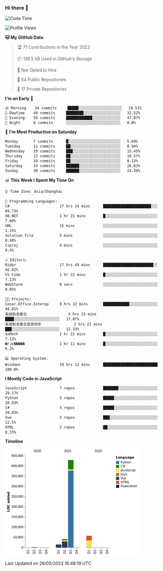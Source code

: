### Hi there 👋
<!--START_SECTION:waka-->
![Code Time](http://img.shields.io/badge/Code%20Time-0%20secs-blue)

![Profile Views](http://img.shields.io/badge/Profile%20Views-9-blue)

**🐱 My GitHub Data** 

> 🏆 71 Contributions in the Year 2022
 > 
> 📦 136.5 kB Used in GitHub's Storage 
 > 
> 🚫 Not Opted to Hire
 > 
> 📜 54 Public Repositories 
 > 
> 🔑 17 Private Repositories  
 > 
**I'm an Early 🐤** 

```text
🌞 Morning    24 commits     █████░░░░░░░░░░░░░░░░░░░░   19.51% 
🌆 Daytime    40 commits     ████████░░░░░░░░░░░░░░░░░   32.52% 
🌃 Evening    59 commits     ████████████░░░░░░░░░░░░░   47.97% 
🌙 Night      0 commits      ░░░░░░░░░░░░░░░░░░░░░░░░░   0.0%

```
📅 **I'm Most Productive on Saturday** 

```text
Monday       7 commits      █░░░░░░░░░░░░░░░░░░░░░░░░   5.69% 
Tuesday      11 commits     ██░░░░░░░░░░░░░░░░░░░░░░░   8.94% 
Wednesday    19 commits     ███░░░░░░░░░░░░░░░░░░░░░░   15.45% 
Thursday     13 commits     ██░░░░░░░░░░░░░░░░░░░░░░░   10.57% 
Friday       10 commits     ██░░░░░░░░░░░░░░░░░░░░░░░   8.13% 
Saturday     33 commits     ██████░░░░░░░░░░░░░░░░░░░   26.83% 
Sunday       30 commits     ██████░░░░░░░░░░░░░░░░░░░   24.39%

```


📊 **This Week I Spent My Time On** 

```text
⌚︎ Time Zone: Asia/Shanghai

💬 Programming Languages: 
C#                       17 hrs 14 mins      ██████████████████████░░░   89.73% 
VB.NET                   1 hr 21 mins        █░░░░░░░░░░░░░░░░░░░░░░░░   7.08% 
XML                      15 mins             ░░░░░░░░░░░░░░░░░░░░░░░░░   1.35% 
Solution File            5 mins              ░░░░░░░░░░░░░░░░░░░░░░░░░   0.48% 
Csproj                   4 mins              ░░░░░░░░░░░░░░░░░░░░░░░░░   0.4%

🔥 Editors: 
Rider                    17 hrs 49 mins      ███████████████████████░░   92.82% 
VS Code                  1 hr 22 mins        █░░░░░░░░░░░░░░░░░░░░░░░░   7.13% 
WebStorm                 0 secs              ░░░░░░░░░░░░░░░░░░░░░░░░░   0.05%

🐱‍💻 Projects: 
Cesar.Office.Interop     9 hrs 22 mins       ████████████░░░░░░░░░░░░░   48.81% 
有成和吉客云                   3 hrs 25 mins       ████░░░░░░░░░░░░░░░░░░░░░   17.87% 
有成和吉客云信息同步               2 hrs 22 mins       ███░░░░░░░░░░░░░░░░░░░░░░   12.33% 
AxMath                   1 hr 22 mins        █░░░░░░░░░░░░░░░░░░░░░░░░   7.12% 
�гɺͼ�����                1 hr 11 mins        █░░░░░░░░░░░░░░░░░░░░░░░░   6.2%

💻 Operating System: 
Windows                  19 hrs 12 mins      █████████████████████████   100.0%

```

**I Mostly Code in JavaScript** 

```text
JavaScript               7 repos             ███████░░░░░░░░░░░░░░░░░░   29.17% 
Python                   5 repos             █████░░░░░░░░░░░░░░░░░░░░   20.83% 
C#                       5 repos             █████░░░░░░░░░░░░░░░░░░░░   20.83% 
Vue                      3 repos             ███░░░░░░░░░░░░░░░░░░░░░░   12.5% 
HTML                     2 repos             ██░░░░░░░░░░░░░░░░░░░░░░░   8.33%

```


**Timeline**

![Chart not found](https://raw.githubusercontent.com/cesaryuan/cesaryuan/main/charts/bar_graph.png) 


 Last Updated on 28/05/2022 18:49:19 UTC
<!--END_SECTION:waka-->

<!--
**cesaryuan/Cesaryuan** is a ✨ _special_ ✨ repository because its `README.md` (this file) appears on your GitHub profile.

Here are some ideas to get you started:

- 🔭 I’m currently working on ...
- 🌱 I’m currently learning ...
- 👯 I’m looking to collaborate on ...
- 🤔 I’m looking for help with ...
- 💬 Ask me about ...
- 📫 How to reach me: ...
- 😄 Pronouns: ...
- ⚡ Fun fact: ...
-->

